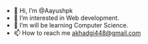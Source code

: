 - 👋 Hi, I’m @Aayushpk
- 👀 I’m interested in Web development.
- 🌱 I’m will be learning Computer Science.
- 📫 How to reach me akhadgi448@gmail.com

<!---
Aayushpk/Aayushpk is a ✨ special ✨ repository because its `README.md` (this file) appears on your GitHub profile.
You can click the Preview link to take a look at your changes.
--->
